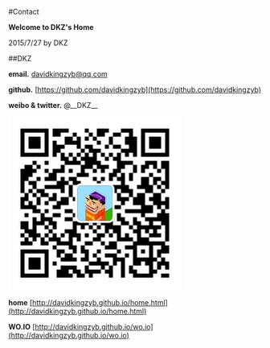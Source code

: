 #Contact

**Welcome to DKZ's Home**

2015/7/27 by DKZ






##DKZ


**email.** davidkingzyb@qq.com

**github.** [https://github.com/davidkingzyb](https://github.com/davidkingzyb)

**weibo & twitter.** @\_\_DKZ\_\_

![weichat](blogImg/zaowuurl.jpg)

**home** [http://davidkingzyb.github.io/home.html](http://davidkingzyb.github.io/home.html)

**WO.IO** [http://davidkingzyb.github.io/wo.io](http://davidkingzyb.github.io/wo.io)
